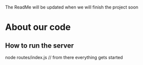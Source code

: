 The ReadMe will be updated when we will finish the project soon 

# About our code 
## How to run the server 
node routes/index.js // from there everything gets started 
